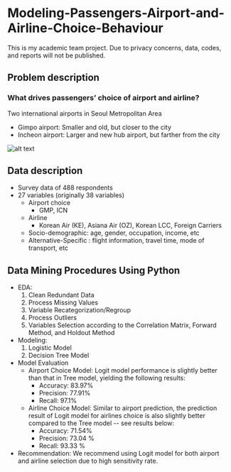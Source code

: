 # Modeling-Passengers-Airport-and-Airline-Choice-Behaviour
This is my academic team project. Due to privacy concerns, data, codes, and reports will not be published.

## Problem description
### What drives passengers’ choice of airport and airline?
Two international airports in Seoul Metropolitan Area
- Gimpo airport: Smaller and old, but closer to the city 
- Incheon airport: Larger and new hub airport, but farther from the city 

![alt text](https://github.com/TrucAPhan/Modeling-Passengers-Airport-and-Airline-Choice-Behaviour/blob/3b4308ccfe23ca415c260640bf1f4434461fbd7f/Korea%20Airports.png)

## Data description
- Survey data of 488 respondents
- 27 variables (originally 38 variables)
  - Airport choice
    - GMP, ICN
  - Airline
    - Korean Air (KE), Asiana Air (OZ), Korean LCC, Foreign Carriers
  - Socio-demographic: age, gender, occupation, income, etc
  - Alternative-Specific : flight information, travel time, mode of transport, etc

## Data Mining Procedures Using Python 
- EDA:
  1. Clean Redundant Data
  2. Process Missing Values
  3. Variable Recategorization/Regroup
  4. Process Outliers
  5. Variables Selection according to the Correlation Matrix, Forward Method, and Holdout Method
- Modeling:
  1. Logistic Model
  2. Decision Tree Model
- Model Evaluation
  - Airport Choice Model: Logit model performance is slightly better than that in Tree model, yielding the following results:
    - Accuracy: 83.97%
    - Precision: 77.91%
    - Recall: 97.1%
  - Airline Choice Model: Similar to airport prediction, the prediction result of Logit model for airlines choice is also slightly better compared to the Tree model -- see results below:
    - Accuracy: 71.54%  
    - Precision: 73.04 % 
    - Recall: 93.33 % 
- Recommendation: We recommend using Logit model for both airport and airline selection due to high sensitivity rate.


